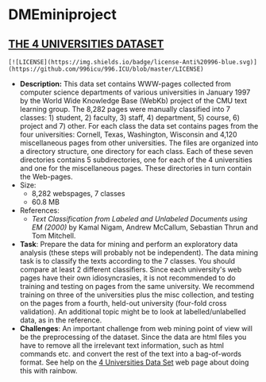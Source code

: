 # DMEminiproject
## [THE 4 UNIVERSITIES DATASET](http://www-2.cs.cmu.edu/afs/cs.cmu.edu/project/theo-20/www/data/)

```
[![LICENSE](https://img.shields.io/badge/license-Anti%20996-blue.svg)](https://github.com/996icu/996.ICU/blob/master/LICENSE)
```

- **Description:** This data set contains WWW-pages collected from computer science departments of various universities in January 1997 by the World Wide Knowledge Base (WebKb) project of the CMU text learning group. The 8,282 pages were manually classified into 7 classes: 1) student, 2) faculty, 3) staff, 4) department, 5) course, 6) project and 7) other. For each class the data set contains pages from the four universities: Cornell, Texas, Washington, Wisconsin and 4,120 miscellaneous pages from other universities. The files are organized into a directory structure, one directory for each class. Each of these seven directories contains 5 subdirectories, one for each of the 4 universities and one for the miscellaneous pages. These directories in turn contain the Web-pages.
- Size:
  - 8,282 webspages, 7 classes
  - 60.8 MB
- References:
  - *Text Classification from Labeled and Unlabeled Documents using EM (2000)* by Kamal Nigam, Andrew McCallum, Sebastian Thrun and Tom Mitchell.
- **Task**: Prepare the data for mining and perform an exploratory data analysis (these steps will probably not be independent). The data mining task is to classify the texts according to the 7 classes. You should compare at least 2 different classifiers. Since each university's web pages have their own idiosyncrasies, it is not recommended to do training and testing on pages from the same university. We recommend training on three of the universities plus the misc collection, and testing on the pages from a fourth, held-out university (four-fold cross validation). An additional topic might be to look at labelled/unlabelled data, as in the reference.
- **Challenges**: An important challenge from web mining point of view will be the preprocessing of the dataset. Since the data are html files you have to remove all the irrelevant text information, such as html commands etc. and convert the rest of the text into a bag-of-words format. See help on the [4 Universities Data Set](http://www-2.cs.cmu.edu/afs/cs.cmu.edu/project/theo-20/www/data/) web page about doing this with rainbow.